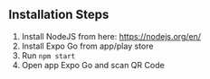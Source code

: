 ## Installation Steps
1. Install NodeJS from here: https://nodejs.org/en/
2. Install Expo Go from app/play store
3. Run `npm start`
4. Open app Expo Go and scan QR Code
